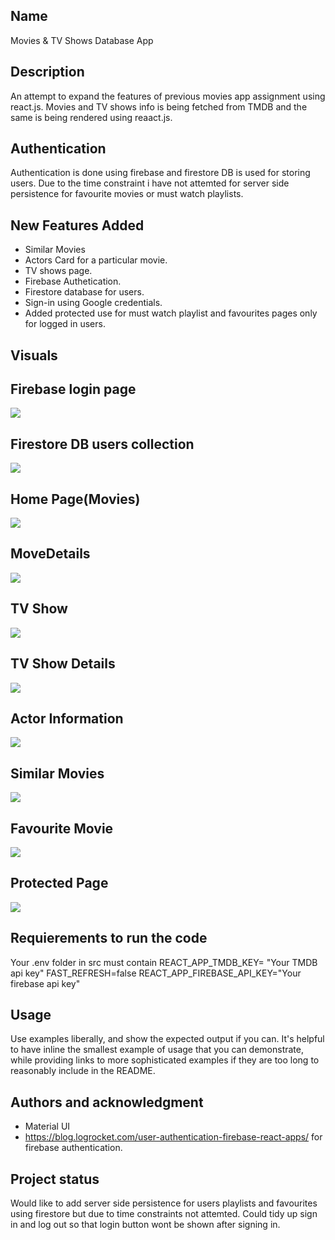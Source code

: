 
## Name
Movies & TV Shows Database App

## Description
An attempt to expand the features of previous movies app assignment using react.js. Movies and TV shows info is being fetched from TMDB and the same is being rendered using reaact.js.  

## Authentication
Authentication is done using firebase and firestore DB is used for storing users. Due to the time constraint i have not attemted for server side persistence for favourite movies or must watch playlists.

## New Features Added
+ Similar Movies
+ Actors Card for a particular movie.
+ TV shows page.
+ Firebase Authetication.
+ Firestore database for users.
+ Sign-in using Google credentials.
+ Added protected use for must watch playlist and favourites pages only for logged in users.


## Visuals

## Firebase login page
![][login]

## Firestore DB users collection
![][firestoreDB]

## Home Page(Movies)
![][home]

## MoveDetails
![][moviedetails]

## TV Show
![][tvshow]

## TV Show Details
![][tvshowdetails]

## Actor Information
![][actorbio]

## Similar Movies
![][similar]

## Favourite Movie
![][favourite]

## Protected Page
![][protected]



## Requierements to run the code
Your .env folder in src must contain 
REACT_APP_TMDB_KEY= "Your TMDB api key"
FAST_REFRESH=false
REACT_APP_FIREBASE_API_KEY="Your firebase api key"

## Usage
Use examples liberally, and show the expected output if you can. It's helpful to have inline the smallest example of usage that you can demonstrate, while providing links to more sophisticated examples if they are too long to reasonably include in the README.


## Authors and acknowledgment
+ Material UI
+ https://blog.logrocket.com/user-authentication-firebase-react-apps/ for firebase authentication.


## Project status
Would like to add server side persistence for users playlists and favourites using firestore but due to time constraints not attemted. Could tidy up sign in and log out so that login button wont be shown after signing in.


[login]: ./public/firebaselogin.png
[firestoreDB]: ./public/firestoreusers.png
[actorbio]: ./public/actorbio.png
[protected]:./public/protected.png
[home]:./public/homepage.png
[favourite]: ./public/favourite.png
[moviedetails]: ./public/moviedetails.png
[similar]: ./public/similar.png
[tvshow]: ./public/tvshow.png
[tvshowdetails]: ./public/tvshowdetails.png


